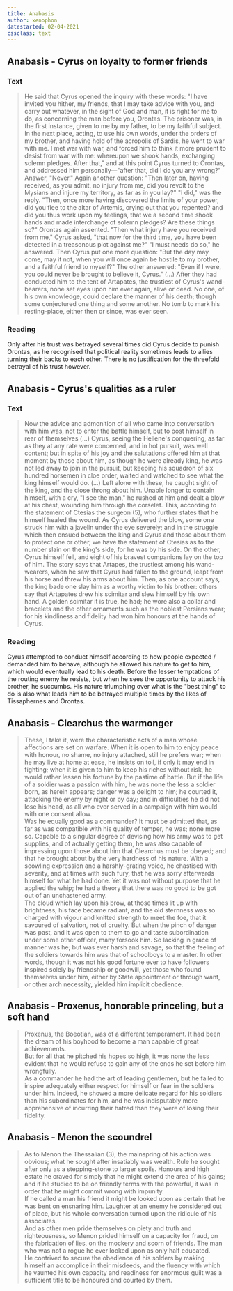 ```yaml
---
title: Anabasis
author: xenophon
datestarted: 02-04-2021
cssclass: text
---
```

## Anabasis - Cyrus on loyalty to former friends
### Text
> He said that Cyrus opened the inquiry with these words: "I have invited you hither, my friends, that I may take advice with you, and carry out whatever, in the sight of God and man, it is right for me to do, as concerning the man before you, Orontas. The prisoner was, in the first instance, given to me by my father, to be my faithful subject. In the next place, acting, to use his own words, under the orders of my brother, and having hold of the acropolis of Sardis, he went to war with me.
> I met war with war, and forced him to think it more prudent to desist from war with me: whereupon we shook hands, exchanging solemn pledges. After that," and at this point Cyrus turned to Orontas, and addressed him personally—"after that, did I do you any wrong?"
> Answer, "Never."
> Again another question: "Then later on, having received, as you admit, no injury from me, did you revolt to the Mysians and injure my territory, as far as in you lay?"
> "I did," was the reply.
> "Then, once more having discovered the limits of your power, did you flee to the altar of Artemis, crying out that you repented? and did you thus work upon my feelings, that we a second time shook hands and made interchange of solemn pledges? Are these things so?"
> Orontas again assented. "Then what injury have you received from me," Cyrus asked, "that now for the third time, you have been detected in a treasonous plot against me?"
> "I must needs do so," he answered. Then Cyrus put one more question: "But the day may come, may it not, when you will once again be hostile to my brother, and a faithful friend to myself?"
> The other answered: "Even if I were, you could never be brought to believe it, Cyrus."
> (...)
> After they had conducted him to the tent of Artapates, the trustiest of Cyrus's wand-bearers, none set eyes upon him ever again, alive or dead. No one, of his own knowledge, could declare the manner of his death; though some conjectured one thing and some another. No tomb to mark his resting-place, either then or since, was ever seen.

### Reading
Only after his trust was betrayed several times did Cyrus decide to punish Orontas, as he recognised that political reality sometimes leads to allies turning their backs to each other.
There is no justification for the threefold betrayal of his trust however.

## Anabasis - Cyrus's qualities as a ruler
### Text
> Now the advice and admonition of all who came into conversation with him was, not to enter the battle himself, but to post himself in rear of themselves
> (...)
> Cyrus, seeing the Hellene's conquering, as far as they at any rate were concerned, and in hot pursuit, was well content; but in spite of his joy and the salutations offered him at that moment by those about him, as though he were already king, he was not led away to join in the pursuit, but keeping his squadron of six hundred horsemen in cloe order, waited and watched to see what the king himself would do.
> (...)
> Left alone with these, he caught sight of the king, and the close throng about him. Unable longer to contain himself, with a cry, "I see the man," he rushed at him and dealt a blow at his chest, wounding him through the corselet. This, according to the statement of Ctesias the surgeon (5), who further states that he himself healed the wound. As Cyrus delivered the blow, some one struck him with a javelin under the eye severely; and in the struggle which then ensued between the king and Cyrus and those about them to protect one or other, we have the statement of Ctesias as to the number slain on the king's side, for he was by his side. On the other, Cyrus himself fell, and eight of his bravest companions lay on the top of him. The story says that Artapes, the trustiest among his wand-wearers, when he saw that Cyrus had fallen to the ground, leapt from his horse and threw his arms about him. Then, as one account says, the king bade one slay him as a worthy victim to his brother: others say that Artapates drew his scimitar and slew himself by his own hand. A golden scimitar it is true, he had; he wore also a collar and bracelets and the other ornaments such as the noblest Persians wear; for his kindliness and fidelity had won him honours at the hands of Cyrus.
### Reading
Cyrus attempted to conduct himself according to how people expected / demanded him to behave, although he allowed his nature to get to him, which would eventually lead to his death.
Before the lesser temptations of the routing enemy he resists, but when he sees the opportunity to attack his brother, he succumbs.
His nature triumphing over what is the "best thing" to do is also what leads him to be betrayed multiple times by the likes of Tissaphernes and Orontas.

## Anabasis - Clearchus the warmonger
> These, I take it, were the characteristic acts of a man whose affections are set on warfare. When it is open to him to enjoy peace with honour, no shame, no injury attached, still he prefers war; when he may live at home at ease, he insists on toil, if only it may end in fighting; when it is given to him to keep his riches without risk, he would rather lessen his fortune by the pastime of battle.
> But if the life of a soldier was a passion with him, he was none the less a soldier born, as herein appears; danger was a delight to him; he courted it, attacking the enemy by night or by day; and in difficulties he did not lose his head, as all who ever served in a campaign with him would with one consent allow.
> \
> Was he equally good as a commander? It must be admitted that, as far as was compatible with his quality of temper, he was; none more so. Capable to a singular degree of devising how his army was to get supplies, and of actually getting them, he was also capable of impressing upon those about him that Clearchus must be obeyed; and that he brought about by the very hardness of his nature. With a scowling expression and a harshly-grating voice, he chastised with severity, and at times with such fury, that he was sorry afterwards himself for what he had done. Yet it was not without purpose that he applied the whip; he had a theory that there was no good to be got out of an unchastened army.
> \
> The cloud which lay upon his brow, at those times lit up with brightness; his face became radiant, and the old sternness was so charged with vigour and knitted strength to meet the foe, that it savoured of salvation, not of cruelty. But when the pinch of danger was past, and it was open to them to go and taste subordination under some other officer, many forsook him. So lacking in grace of manner was he; but was ever harsh and savage, so that the feeling of the soldiers towards him was that of schoolboys to a master. In other words, though it was not his good fortune ever to have followers inspired solely by friendship or goodwill, yet those who found themselves under him, either by State appointment or through want, or other arch necessity, yielded him implicit obedience.

## Anabasis - Proxenus, honorable princeling, but a soft hand
> Proxenus, the Boeotian, was of a different temperament. It had been the dream of his boyhood to become a man capable of great achievements.
> \
>  But for all that he pitched his hopes so high, it was none the less evident that he would refuse to gain any of the ends he set before him wrongfully. 
>  \
>  As a commander he had the art of leading gentlemen, but he failed to inspire adequately either respect for himself or fear in the soldiers under him. Indeed, he showed a more delicate regard for his soldiers than his subordinates for him, and he was indisputably more apprehensive of incurring their hatred than they were of losing their fidelity.

## Anabasis - Menon the scoundrel
> As to Menon the Thessalian (3), the mainspring of his action was obvious; what he sought after insatiably was wealth. Rule he sought after only as a stepping-stone to larger spoils. Honours and high estate he craved for simply that he might extend the area of his gains; and if he studied to be on friendly terms with the powerful, it was in order that he might commit wrong with impunity.
> \
>  If he called a man his friend it might be looked upon as certain that he was bent on ensnaring him. Laughter at an enemy he considered out of place, but his whole conversation turned upon the ridicule of his associates.
>  \
>  And as other men pride themselves on piety and truth and righteousness, so Menon prided himself on a capacity for fraud, on the fabrication of lies, on the mockery and scorn of friends. The man who was not a rogue he ever looked upon as only half educated.
>  \
>  He contrived to secure the obedience of his solders by making himself an accomplice in their misdeeds, and the fluency with which he vaunted his own capacity and readiness for enormous guilt was a sufficient title to be honoured and courted by them.